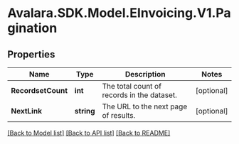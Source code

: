 # Avalara.SDK.Model.EInvoicing.V1.Pagination

## Properties

Name | Type | Description | Notes
------------ | ------------- | ------------- | -------------
**RecordsetCount** | **int** | The total count of records in the dataset. | [optional] 
**NextLink** | **string** | The URL to the next page of results. | [optional] 

[[Back to Model list]](../../../README.md#documentation-for-models) [[Back to API list]](../../../README.md#documentation-for-api-endpoints) [[Back to README]](../../../README.md)


